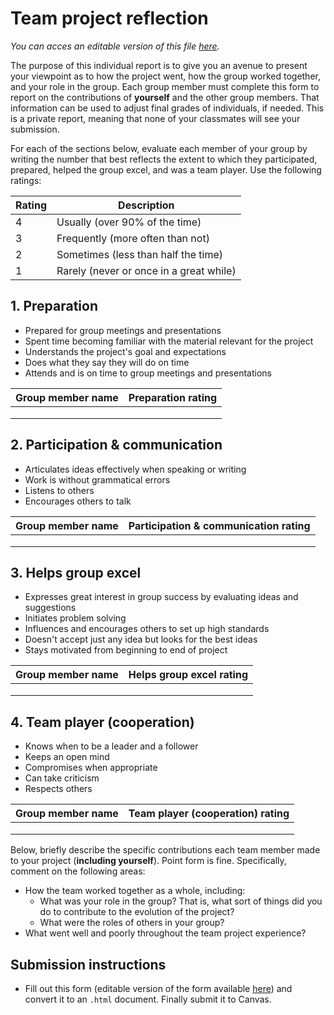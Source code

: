 # Team project reflection

*You can acces an editable version of this file [here](https://github.ubc.ca/MDS-2020-21/DSCI_524_collab-sw-dev_students/blob/master/materials/materials/assignments/team_work.md).*

The purpose of this individual report
is to give you an avenue to present your viewpoint
as to how the project went,
how the group worked together,
and your role in the group.
Each group member must complete this form
to report on the contributions of **yourself** and the other group members.
That information can be used to adjust final grades of individuals,
if needed.
This is a private report,
meaning that none of your classmates will see your submission.

For each of the sections below,
evaluate each member of your group by writing the number
that best reflects the extent to which they participated,
prepared, helped the group excel, and was a team player.
Use the following ratings:

| Rating | Description                             |
|--------|-----------------------------------------|
| 4      | Usually (over 90% of the time)          |
| 3      | Frequently (more often than not)        |
| 2      | Sometimes (less than half the time)     |
| 1      | Rarely (never or once in a great while) |


## 1. Preparation

- Prepared for group meetings and presentations
- Spent time becoming familiar with the material relevant for the project
- Understands the project's goal and expectations
- Does what they say they will do on time
- Attends and is on time to group meetings and presentations

| Group member name | Preparation rating |
|-------------------|--------------------|
|                   |                    |
|                   |                    |
|                   |                    |

## 2. Participation & communication

- Articulates ideas effectively when speaking or writing
- Work is without grammatical errors
- Listens to others
- Encourages others to talk

| Group member name | Participation & communication rating |
|-------------------|--------------------------------------|
|                   |                                      |
|                   |                                      |
|                   |                                      |

## 3. Helps group excel

- Expresses great interest in group success by evaluating ideas and suggestions
- Initiates problem solving
- Influences and encourages others to set up high standards
- Doesn't accept just any idea but looks for the best ideas
- Stays motivated from beginning to end of project

| Group member name | Helps group excel rating |
|-------------------|--------------------------|
|                   |                          |
|                   |                          |
|                   |                          |

## 4. Team player (cooperation)

- Knows when to be a leader and a follower
- Keeps an open mind
- Compromises when appropriate
- Can take criticism
- Respects others

| Group member name | Team player (cooperation) rating |
|-------------------|----------------------------------|
|                   |                                  |
|                   |                                  |
|                   |                                  |

Below,
briefly describe the specific contributions each team member
made to your project (**including yourself**).
Point form is fine.
Specifically,
comment on the following areas:

- How the team worked together as a whole, including:
    - What was your role in the group?
      That is, what sort of things did you do to contribute to the evolution of the project?
    - What were the roles of others in your group?
- What went well and poorly throughout the team project experience?

## Submission instructions

- Fill out this form (editable version of the form available [here](https://github.ubc.ca/MDS-2020-21/DSCI_524_collab-sw-dev_students/blob/master/materials/materials/assignments/team_work.md)) and convert it to an `.html` document. Finally submit it to Canvas.